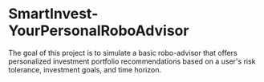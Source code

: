 # SmartInvest-YourPersonalRoboAdvisor
The goal of this project is to simulate a basic robo-advisor that offers personalized investment portfolio recommendations based on a user's risk tolerance, investment goals, and time horizon.
